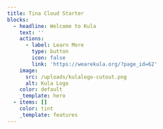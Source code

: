 ```yaml
---
title: Tina Cloud Starter
blocks:
  - headline: Welcome to Kula
    text: ''
    actions:
      - label: Learn More
        type: button
        icon: false
        link: 'https://wearekula.org/?page_id=62'
    image:
      src: /uploads/kulalogo-cutout.png
      alt: Kula Logo
    color: default
    _template: hero
  - items: []
    color: tint
    _template: features
---
```








